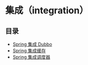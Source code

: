 # 集成（integration）

## 目录

* [Spring 集成 Dubbo](spring-and-dubbo.html)
* [Spring 集成缓存](spring-and-cache.html)
* [Spring 集成调度器](spring-and-scheduler.html)
